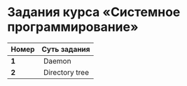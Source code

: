 # Задания курса «Системное программирование»

| Номер | Суть задания |
|-------|---------|
| **1** |​ Daemon |
| **2** |​ Directory tree |

